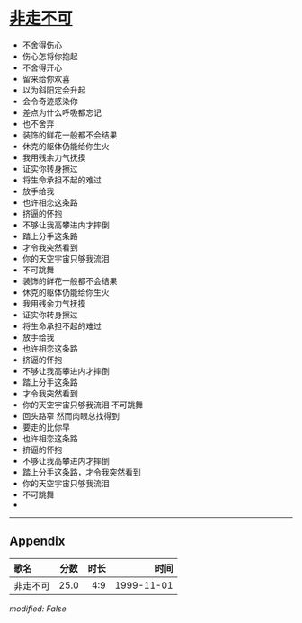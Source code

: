 # [非走不可](https://music.163.com/song?id=26075125)

* 不舍得伤心
* 伤心怎将你抱起
* 不舍得开心
* 留来给你欢喜
* 以为斜阳定会升起
* 会令奇迹感染你
* 差点为什么呼吸都忘记
* 也不舍弃
* 装饰的鲜花一般都不会结果
* 休克的躯体仍能给你生火
* 我用残余力气抚摸
* 证实你转身擦过
* 将生命承担不起的难过
* 放手给我
* 也许相恋这条路
* 挤逼的怀抱
* 不够让我高攀进内才摔倒
* 踏上分手这条路
* 才令我突然看到
* 你的天空宇宙只够我流泪
* 不可跳舞
* 装饰的鲜花一般都不会结果
* 休克的躯体仍能给你生火
* 我用残余力气抚摸
* 证实你转身擦过
* 将生命承担不起的难过
* 放手给我
* 也许相恋这条路
* 挤逼的怀抱
* 不够让我高攀进内才摔倒
* 踏上分手这条路
* 才令我突然看到
* 你的天空宇宙只够我流泪 不可跳舞
* 回头路窄 然而肉眼总找得到
* 要走的比你早
* 也许相恋这条路
* 挤逼的怀抱
* 不够让我高攀进内才摔倒
* 踏上分手这条路，才令我突然看到
* 你的天空宇宙只够我流泪
* 不可跳舞
* 


---

## Appendix

|歌名|分数|时长|时间|
|:---|:---:|---:|---:|
|非走不可|25.0|4:9|1999-11-01

*modified: False*